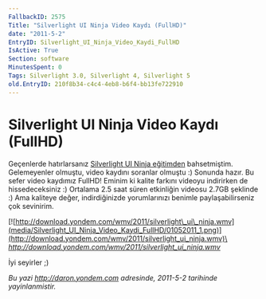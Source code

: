 ```yaml
---
FallbackID: 2575
Title: "Silverlight UI Ninja Video Kaydı (FullHD)"
date: "2011-5-2"
EntryID: Silverlight_UI_Ninja_Video_Kaydi_FullHD
IsActive: True
Section: software
MinutesSpent: 0
Tags: Silverlight 3.0, Silverlight 4, Silverlight 5
old.EntryID: 210f8b34-c4c4-4eb8-b6f4-bb13fe722910
---
```

# Silverlight UI Ninja Video Kaydı (FullHD)
Geçenlerde hatırlarsanız [Silverlight UI Ninja
eğitimden](http://daron.yondem.com/tr/post/a0de2036-d62f-4d8c-85f1-ebd868044dbc)
bahsetmiştim. Gelemeyenler olmuştu, video kaydını soranlar olmuştu :)
Sonunda hazır. Bu sefer video kaydımız FullHD! Eminim ki kalite farkını
videoyu indirirken de hissedeceksiniz :) Ortalama 2.5 saat süren
etkinliğin videosu 2.7GB şeklinde :) Ama kaliteye değer, indirdiğinizde
yorumlarınızı benimle paylaşabilirseniz çok sevinirim.

[![http://download.yondem.com/wmv/2011/silverlight\_ui\_ninja.wmv](media/Silverlight_UI_Ninja_Video_Kaydi_FullHD/01052011_1.png)](http://download.yondem.com/wmv/2011/silverlight_ui_ninja.wmv)\
 *<http://download.yondem.com/wmv/2011/silverlight_ui_ninja.wmv>*

İyi seyirler ;)



*Bu yazi http://daron.yondem.com adresinde, 2011-5-2 tarihinde yayinlanmistir.*
